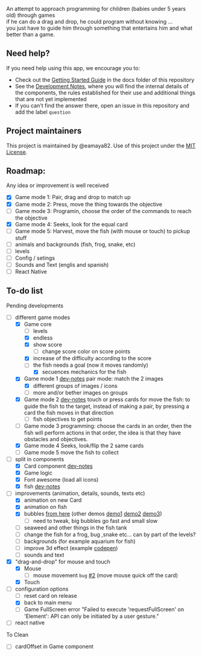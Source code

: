 An attempt to approach programming for children (babies under 5 years old) through games  
if he can do a drag and drop, he could program without knowing ...  
you just have to guide him through something that entertains him and what better than a game.  

## Need help?

If you need help using this app, we encourage you to:  

- Check out the [Getting Started Guide](docs/getting-started.md) in the docs folder of this repository
- See the [Development Notes](docs/dev-notes.md), where you will find the internal details of the components, the rules established for their use and additional things that are not yet implemented
- If you can't find the answer there, open an issue in this repository and add the label `question`

## Project maintainers

This project is maintained by @eamaya82. Use of this project under the [MIT License](LICENSE).  


## Roadmap:
Any idea or improvement is well received  

- [x] Game mode 1: Pair, drag and drop to match up
- [x] Game mode 2: Press, move the thing towards the objective
- [ ] Game mode 3: Programin, choose the order of the commands to reach the objective
- [x] Game mode 4: Seeks, look for the equal card  
- [ ] Game mode 5: Harvest, move the fish (with mouse or touch) to pickup stuff  
- [ ] animals and backgrounds (fish, frog, snake, etc)
- [ ] levels
- [ ] Config / setings
- [ ] Sounds and Text (englis and spanish)
- [ ] React Native
 
## To-do list
Pending developments  

- [ ] different game modes
  - [x] Game core
    - [ ] levels
    - [x] endless
    - [x] show score
      - [ ] change score color on score points
    - [x] increase of the difficulty according to the score
    - [ ] the fish needs a goal (now it moves randomly)
      - [x] secuences mechanics for the fish
  - [x] Game mode 1 [dev-notes](docs/dev-notes.md#game-mode1) pair mode: match the 2 images  
    - [x] different groups of images / icons
    - [ ] more and/or bether images on groups
  - [x] Game mode 2 [dev-notes](docs/dev-notes.md#game-mode2) touch or press cards for move the fish: to guide the fish to the target, instead of making a pair, by pressing a card the fish moves in that direction  
    - [ ] fish objectives to get points  
  - [ ] Game mode 3 programming: choose the cards in an order, then the fish will perform actions in that order, the idea is that they have obstacles and objectives.  
  - [x] Game mode 4 Seeks, look/flip the 2 same cards  
  - [ ] Game mode 5 move the fish to collect  
- [ ] split in components  
	- [x] Card component [dev-notes](docs/dev-notes.md#cards)  
	- [x] Game logic
	- [x] Font awesome (load all icons)  
  - [x] fish [dev-notes](docs/dev-notes.md#fish)  
- [ ] improvements (animation, details, sounds, texts etc)  
  - [x] animation on new Card  
  - [x] animation on fish  
  - [x] bubbles [from here][bubbles4] (other demos [demo1][bubbles1] [demo2][bubbles2] [demo3][bubbles3])  
    - [ ] need to tweak, big bubbles go fast and small slow
  - [ ] seaweed and other things in the fish tank  
  - [ ] change the fish for a frog, bug ,snake etc... can by part of the levels?  
  - [ ] backgrounds (for example aquarium for fish)  
  - [ ] improve 3d effect (example [codepen][cp3deffect])  
  - [ ] sounds and text  
- [x] "drag-and-drop" for mouse and touch  
  - [x] Mouse  
    - [ ] mouse movement `bug` [#2](/../../issues/2) (move mouse quick off the card)  
  - [x] Touch  
- [ ] configuration options  
  - [ ] reset card on release  
  - [x] back to main menu  
  - [ ] Game FullScreen error "Failed to execute 'requestFullScreen' on 'Element': API can only be initiated by a user gesture."  
- [ ] react native  

To Clean  
- [ ] cardOffset in Game component  


[bubbles1]: https://codepen.io/matchboxhero/pen/LzdgOv?editors=1100
[bubbles2]: https://www.html5canvastutorials.com/advanced/html5-canvas-animated-bubbles/
[bubbles3]: https://codepen.io/Mark_Bowley/pen/mEtqj
[bubbles4]: http://jsfiddle.net/p5gpx
[cp3deffect]: https://codepen.io/ameyraut/pen/mzktE?editors=1100
